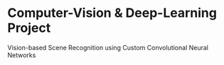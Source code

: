 # Computer-Vision & Deep-Learning Project
Vision-based  Scene Recognition using Custom Convolutional Neural Networks 
